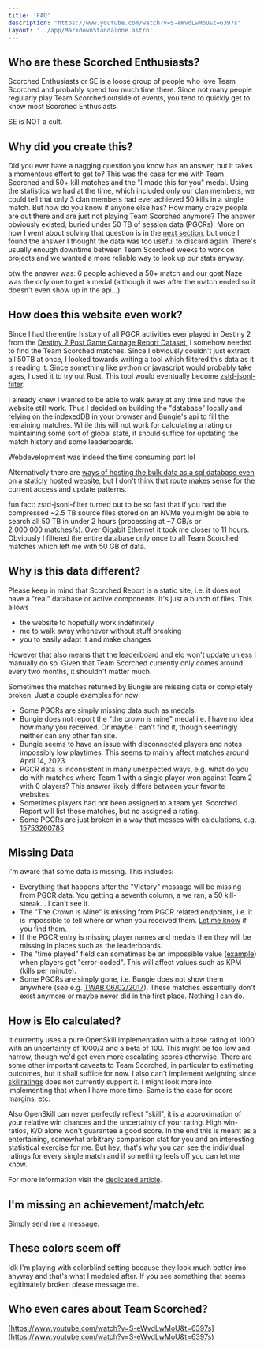 ```yaml
---
title: 'FAQ'
description: "https://www.youtube.com/watch?v=S-eWvdLwMoU&t=6397s"
layout: '../app/MarkdownStandalone.astro'
---
```


## Who are these Scorched Enthusiasts?

Scorched Enthusiasts or SE is a loose group of people who love Team Scorched and probably spend too much time there. Since not many people regularly play Team Scorched outside of events, you tend to quickly get to know most Scorched Enthusiasts.

SE is NOT a cult.

## Why did you create this?

Did you ever have a nagging question you know has an answer, but it takes a momentous effort to get to? This was the case for me with Team Scorched and 50+&#160;kill matches and the "I made this for you" medal. Using the statistics we had at the time, which included only our clan members, we could tell that only 3 clan members had ever achieved 50&#160;kills in a single match. But how do you know if anyone else has? How many crazy people are out there and are just not playing Team Scorched anymore? The answer obviously existed; buried under 50&#160;TB of session data (PGCRs). More on how I went about solving that question is in the [next section](#how-does-this-website-even-work), but once I found the answer I thought the data was too useful to discard again. There's usually enough downtime between Team Scorched weeks to work on projects and we wanted a more reliable way to look up our stats anyway.

btw the answer was: 6 people achieved a 50+&#160;match and our goat Naze was the only one to get a medal (although it was after the match ended so it doesn't even show up in the api...).

## How does this website even work?

Since I had the entire history of all PGCR activities ever played in Destiny 2 from the [Destiny 2 Post Game Carnage Report Dataset](https://d2.asun.co/pgcr.html), I somehow needed to find the Team Scorched matches. Since I obviously couldn't just extract all 50TB at once, I looked towards writing a tool which filtered this data as it is reading it. Since something like python or javascript would probably take ages, I used it to try out Rust. This tool would eventually become [zstd-jsonl-filter](https://github.com/uniQIndividual/zstd-jsonl-filter).

I already knew I wanted to be able to walk away at any time and have the website still work. Thus I decided on building the "database" locally and relying on the indexedDB in your browser and Bungie's api to fill the remaining matches. While this will not work for calculating a rating or maintaining some sort of global state, it should suffice for updating the match history and some leaderboards.

Webdevelopment was indeed the time consuming part lol

Alternatively there are [ways of hosting the bulk data as a sql database even on a staticly hosted website](https://phiresky.github.io/blog/2021/hosting-sqlite-databases-on-github-pages/), but I don't think that route makes sense for the current access and update patterns.

fun fact: zstd-jsonl-filter turned out to be so fast that if you had the compressed ~2.5&#160;TB source files stored on an NVMe you might be able to search all 50 TB in under 2&#160;hours (processing at ~7&#160;GB/s or 2&#160;000&#160;000&#160;matches/s). Over Gigabit Ethernet it took me closer to 11 hours. Obviously I filtered the entire database only once to all Team Scorched matches which left me with 50 GB of data.

## Why is this data different?

Please keep in mind that Scorched Report is a static site, i.e. it does not have a "real" database or active components. It's just a bunch of files. This allows

- the website to hopefully work indefinitely
- me to walk away whenever without stuff breaking
- you to easily adapt it and make changes

However that also means that the leaderboard and elo won't update unless I manually do so. Given that Team Scorched currently only comes around every two months, it shouldn't matter much.

Sometimes the matches returned by Bungie are missing data or completely broken. Just a couple examples for now:

- Some PGCRs are simply missing data such as medals.
- Bungie does not report the "the crown is mine" medal i.e. I have no idea how many you received. Or maybe I can't find it, though seemingly neither can any other fan site.
- Bungie seems to have an issue with disconnected players and notes impossibly low playtimes. This seems to mainly affect matches around April 14, 2023.
- PGCR data is inconsistent in many unexpected ways, e.g. what do you do with matches where Team 1 with a single player won against Team 2 with 0 players? This answer likely differs between your favorite websites.
- Sometimes players had not been assigned to a team yet. Scorched Report will list those matches, but no assigned a rating.
- Some PGCRs are just broken in a way that messes with calculations, e.g. [15753260785](/pgcr/?id=15753260785)

## Missing Data

I'm aware that some data is missing. This includes:

- Everything that happens after the "Victory" message will be missing from PGCR data. You getting a seventh column, a we ran, a 50 kill-streak... I can't see it.
- The "The Crown Is Mine" is missing from PGCR related endpoints, i.e. it is impossible to tell where or when you received them. [Let me know](https://discord.com/channels/296008008956248066/1357764866185887815) if you find them.
- If the PGCR entry is missing player names and medals then they will be missing in places such as the leaderboards.
- The "time played" field can sometimes be an impossible value ([example](https://scorched.report/pgcr?id=6334578376)) when players get "error-coded". This will affect values such as KPM (kills per minute).
- Some PGCRs are simply gone, i.e. Bungie does not show them anywhere (see e.g. [TWAB 06/02/2017](https://www.bungie.net/7/en/News/article/45930/7_This-Week-At-Bungie---06022017)). These matches essentially don't exist anymore or maybe never did in the first place. Nothing I can do.

## How is Elo calculated?

It currently uses a pure OpenSkill implementation with a base rating of 1000 with an uncertainty of 1000/3 and a beta of 100. This might be too low and narrow, though we'd get even more escalating scores otherwise. There are some other important caveats to Team Scorched, in particular to estimating outcomes, but it shall suffice for now. I also can't implement weighting since [skillratings](https://github.com/atomflunder/skillratings/issues/12) does not currently support it. I might look more into implementing that when I have more time. Same is the case for score margins, etc.

Also OpenSkill can never perfectly reflect "skill", it is a approximation of your relative win chances and the uncertainty of your rating. High win-ratios, K/D alone won't guarantee a good score. In the end this is meant as a entertaining, somewhat arbitrary comparison stat for you and an interesting statistical exercise for me. But hey, that's why you can see the individual ratings for every single match and if something feels off you can let me know.

For more information visit the [dedicated article](/science/elo_distribution).

## I'm missing an achievement/match/etc

Simply send me a message.

## These colors seem off

Idk I'm playing with colorblind setting because they look much better imo anyway and that's what I modeled after. If you see something that seems legitimately broken please message me.

## Who even cares about Team Scorched?

[https://www.youtube.com/watch?v=S-eWvdLwMoU&t=6397s](https://www.youtube.com/watch?v=S-eWvdLwMoU&t=6397s)